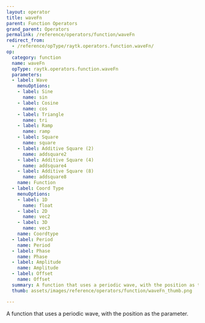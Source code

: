```yaml
---
layout: operator
title: waveFn
parent: Function Operators
grand_parent: Operators
permalink: /reference/operators/function/waveFn
redirect_from:
  - /reference/opType/raytk.operators.function.waveFn/
op:
  category: function
  name: waveFn
  opType: raytk.operators.function.waveFn
  parameters:
  - label: Wave
    menuOptions:
    - label: Sine
      name: sin
    - label: Cosine
      name: cos
    - label: Triangle
      name: tri
    - label: Ramp
      name: ramp
    - label: Square
      name: square
    - label: Additive Square (2)
      name: addsquare2
    - label: Additive Square (4)
      name: addsquare4
    - label: Additive Square (8)
      name: addsquare8
    name: Function
  - label: Coord Type
    menuOptions:
    - label: 1D
      name: float
    - label: 2D
      name: vec2
    - label: 3D
      name: vec3
    name: Coordtype
  - label: Period
    name: Period
  - label: Phase
    name: Phase
  - label: Amplitude
    name: Amplitude
  - label: Offset
    name: Offset
  summary: A function that uses a periodic wave, with the position as the parameter.
  thumb: assets/images/reference/operators/function/waveFn_thumb.png

---
```



A function that uses a periodic wave, with the position as the parameter.